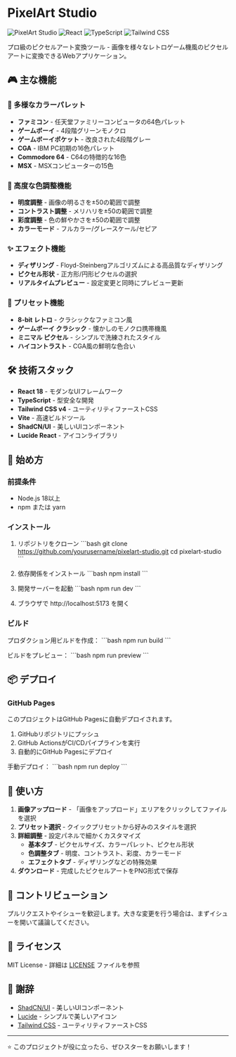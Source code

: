 # PixelArt Studio

![PixelArt Studio](https://img.shields.io/badge/PixelArt-Studio-blue?style=for-the-badge)
![React](https://img.shields.io/badge/React-61DAFB?style=for-the-badge&logo=react&logoColor=black)
![TypeScript](https://img.shields.io/badge/TypeScript-007ACC?style=for-the-badge&logo=typescript&logoColor=white)
![Tailwind CSS](https://img.shields.io/badge/Tailwind_CSS-38B2AC?style=for-the-badge&logo=tailwind-css&logoColor=white)

プロ級のピクセルアート変換ツール - 画像を様々なレトロゲーム機風のピクセルアートに変換できるWebアプリケーション。

## 🎮 主な機能

### 📱 多様なカラーパレット
- **ファミコン** - 任天堂ファミリーコンピュータの64色パレット
- **ゲームボーイ** - 4段階グリーンモノクロ
- **ゲームボーイポケット** - 改良された4段階グレー
- **CGA** - IBM PC初期の16色パレット
- **Commodore 64** - C64の特徴的な16色
- **MSX** - MSXコンピューターの15色

### 🎨 高度な色調整機能
- **明度調整** - 画像の明るさを±50の範囲で調整
- **コントラスト調整** - メリハリを±50の範囲で調整  
- **彩度調整** - 色の鮮やかさを±50の範囲で調整
- **カラーモード** - フルカラー/グレースケール/セピア

### ✨ エフェクト機能
- **ディザリング** - Floyd-Steinbergアルゴリズムによる高品質なディザリング
- **ピクセル形状** - 正方形/円形ピクセルの選択
- **リアルタイムプレビュー** - 設定変更と同時にプレビュー更新

### 🚀 プリセット機能
- **8-bit レトロ** - クラシックなファミコン風
- **ゲームボーイ クラシック** - 懐かしのモノクロ携帯機風
- **ミニマル ピクセル** - シンプルで洗練されたスタイル
- **ハイコントラスト** - CGA風の鮮明な色合い

## 🛠️ 技術スタック

- **React 18** - モダンなUIフレームワーク
- **TypeScript** - 型安全な開発
- **Tailwind CSS v4** - ユーティリティファーストCSS
- **Vite** - 高速ビルドツール
- **ShadCN/UI** - 美しいUIコンポーネント
- **Lucide React** - アイコンライブラリ

## 🚀 始め方

### 前提条件
- Node.js 18以上
- npm または yarn

### インストール

1. リポジトリをクローン
\`\`\`bash
git clone https://github.com/yourusername/pixelart-studio.git
cd pixelart-studio
\`\`\`

2. 依存関係をインストール
\`\`\`bash
npm install
\`\`\`

3. 開発サーバーを起動
\`\`\`bash
npm run dev
\`\`\`

4. ブラウザで http://localhost:5173 を開く

### ビルド

プロダクション用ビルドを作成：
\`\`\`bash
npm run build
\`\`\`

ビルドをプレビュー：
\`\`\`bash
npm run preview
\`\`\`

## 📦 デプロイ

### GitHub Pages
このプロジェクトはGitHub Pagesに自動デプロイされます。

1. GitHubリポジトリにプッシュ
2. GitHub ActionsがCI/CDパイプラインを実行
3. 自動的にGitHub Pagesにデプロイ

手動デプロイ：
\`\`\`bash
npm run deploy
\`\`\`

## 🎯 使い方

1. **画像アップロード** - 「画像をアップロード」エリアをクリックしてファイルを選択
2. **プリセット選択** - クイックプリセットから好みのスタイルを選択
3. **詳細調整** - 設定パネルで細かくカスタマイズ
   - **基本タブ** - ピクセルサイズ、カラーパレット、ピクセル形状
   - **色調整タブ** - 明度、コントラスト、彩度、カラーモード
   - **エフェクトタブ** - ディザリングなどの特殊効果
4. **ダウンロード** - 完成したピクセルアートをPNG形式で保存

## 🤝 コントリビューション

プルリクエストやイシューを歓迎します。大きな変更を行う場合は、まずイシューを開いて議論してください。

## 📄 ライセンス

MIT License - 詳細は [LICENSE](LICENSE) ファイルを参照

## 🙏 謝辞

- [ShadCN/UI](https://ui.shadcn.com/) - 美しいUIコンポーネント
- [Lucide](https://lucide.dev/) - シンプルで美しいアイコン
- [Tailwind CSS](https://tailwindcss.com/) - ユーティリティファーストCSS

---

⭐ このプロジェクトが役に立ったら、ぜひスターをお願いします！
